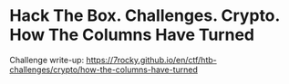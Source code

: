 # Hack The Box. Challenges. Crypto. How The Columns Have Turned

Challenge write-up: https://7rocky.github.io/en/ctf/htb-challenges/crypto/how-the-columns-have-turned
